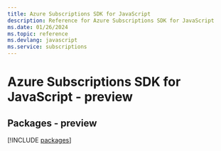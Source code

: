 ```yaml
---
title: Azure Subscriptions SDK for JavaScript
description: Reference for Azure Subscriptions SDK for JavaScript
ms.date: 01/26/2024
ms.topic: reference
ms.devlang: javascript
ms.service: subscriptions
---
```

# Azure Subscriptions SDK for JavaScript - preview
## Packages - preview
[!INCLUDE [packages](subscriptions-index.md)]